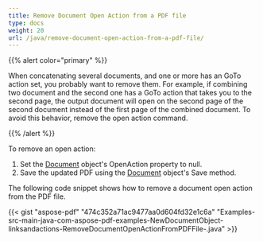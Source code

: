 ```yaml
---
title: Remove Document Open Action from a PDF file
type: docs
weight: 20
url: /java/remove-document-open-action-from-a-pdf-file/
---
```


{{% alert color="primary" %}} 

When concatenating several documents, and one or more has an GoTo action set, you probably want to remove them. For example, if combining two document and the second one has a GoTo action that takes you to the second page, the output document will open on the second page of the second document instead of the first page of the combined document. To avoid this behavior, remove the open action command.

{{% /alert %}} 

To remove an open action:

1. Set the [Document](https://apireference.aspose.com/java/pdf/com.aspose.pdf/Document) object's OpenAction property to null.
1. Save the updated PDF using the [Document](https://apireference.aspose.com/java/pdf/com.aspose.pdf/Document) object's Save method.

The following code snippet shows how to remove a document open action from the PDF file.

{{< gist "aspose-pdf" "474c352a71ac9477aa0d604fd32e1c6a" "Examples-src-main-java-com-aspose-pdf-examples-NewDocumentObject-linksandactions-RemoveDocumentOpenActionFromPDFFile-.java" >}}
